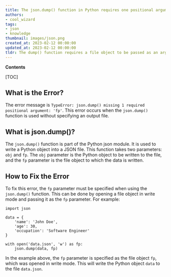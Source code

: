 ```yaml
---
title: The json.dump() function in Python requires one positional argument, 'fp', to be specified
authors:
- cool_wizard
tags:
- json
- knowledge
thumbnail: images/json.png
created_at: 2023-02-12 00:00:00
updated_at: 2023-02-12 00:00:00
tldr: The dump() function requires a file object to be passed as an argument to write the JSON data.
---
```


**Contents**

[TOC]

## What is the Error?
The error message is `TypeError: json.dump() missing 1 required positional argument: 'fp'`. This error occurs when the `json.dump()` function is used without specifying an output file.

## What is json.dump()?
The `json.dump()` function is part of the Python json module. It is used to write a Python object into a JSON file. This function takes two parameters: `obj` and `fp`. The `obj` parameter is the Python object to be written to the file, and the `fp` parameter is the file object to which the data is written.

## How to Fix the Error
To fix this error, the `fp` parameter must be specified when using the `json.dump()` function. This can be done by opening a file object in write mode and passing it as the `fp` parameter. For example:

```
import json

data = {
    'name': 'John Doe',
    'age': 30,
    'occupation': 'Software Engineer'
}

with open('data.json', 'w') as fp:
    json.dump(data, fp)
```

In the example above, the `fp` parameter is specified as the file object `fp`, which was opened in write mode. This will write the Python object `data` to the file `data.json`.
